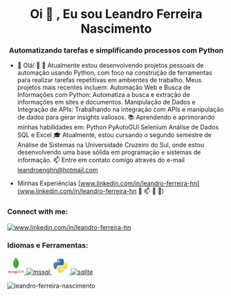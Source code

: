<h1 align="center">Oi 👋 , Eu sou Leandro Ferreira Nascimento</h1><h3 align="center">Automatizando tarefas e simplificando processos com Python</h3>


- 🔭 Olá! 👋
🔭 Atualmente estou desenvolvendo projetos pessoais de automação usando Python, com foco na construção de ferramentas para realizar tarefas repetitivas em ambientes de trabalho. Meus projetos mais recentes incluem:
Automação Web e Busca de Informações com Python: Automatiza a busca e extração de informações em sites e documentos.
Manipulação de Dados e Integração de APIs: Trabalhando na integração com APIs e manipulação de dados para gerar insights valiosos.
📚 Aprendendo e aprimorando minhas habilidades em:
Python
PyAutoGUI
Selenium
Análise de Dados
SQL e Excel
🎓 Atualmente, estou cursando o segundo semestre de Análise de Sistemas na Universidade Cruzeiro do Sul, onde estou desenvolvendo uma base sólida em programação e sistemas de informação.
📫 Entre em contato comigo através do e-mail leandroenghn@hotmail.com




- Minhas Experiências [www.linkedin.com/in/leandro-ferreira-hn](www.linkedin.com/in/leandro-ferreira-hn 💬 📫 📄 🌱)

<h3 align="left">Connect with me:</h3>
<p align="left" >
<a href="https://linkedin.com/in/www.linkedin.com/in/leandro-ferreira-hn" target="blank"><img align="center" src="https://raw.githubusercontent.com/rahuldkjain/github-profile-readme-generator/master/src/images/icons/Social/linked-in-alt.svg" alt="www.linkedin.com/in/leandro-ferreira-hn" height="30" width="40" /></a></p><h3 align="left">Idiomas e Ferramentas:</h3>



<p align="esquerda"> <a href="https://www.mongodb.com/" target="_blank" rel="noreferrer"> <img src="https://raw.githubusercontent.com/devicons/devicon/master/icons/mongodb/mongodb-original-wordmark.svg" alt="mongodb" width="40" height="40"/> </a> <a href="https://www.microsoft.com/en-us/sql-server" target="_blank" rel="noreferrer"> <img src="https://www.svgrepo.com/show/303229/microsoft-sql-server-logo.svg" alt="mssql" width="40" height="40"/> </a> <a href="https://www.python.org" target="_blank" rel="noreferrer"> <img src="https://raw.githubusercontent.com/devicons/devicon/master/icons/python/python-original.svg" alt="python" width="40" height="40"/> </a> <a href="https://www.sqlite.org/" target="_blank" rel="noreferrer"> <img src="https://www.vectorlogo.zone/logos/sqlite/sqlite-icon.svg" alt="sqlite" width="40" height="40"/> </a> </p>

<p><img align="center" src="https://github-readme-stats.vercel.app/api/top-langs?username=leandro-ferreira-nascimento&show_icons=true&locale=en&layout=compact" alt="leandro-ferreira-nascimento" /></p>



<!--

### Hi there 👋

**Leandro-Ferreira-Nascimento/Leandro-Ferreira-Nascimento** is a ✨ _special_ ✨ repository because its `README.md` (this file) appears on your GitHub profile.

Here are some ideas to get you started:

- 🔭 I’m currently working on ...
- 🌱 I’m currently learning ...
- 👯 I’m looking to collaborate on ...
- 🤔 I’m looking for help with ...
- 💬 Ask me about ...
- 📫 How to reach me: ...
- 😄 Pronouns: ...
- ⚡ Fun fact: ...
-->
